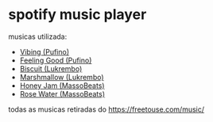 # spotify music player

musicas utilizada:

- [Vibing (Pufino)](https://freetouse.com/music/pufino/vibing)
- [Feeling Good (Pufino)](https://freetouse.com/music/pufino/feeling-good)
- [Biscuit (Lukrembo)](https://freetouse.com/music/lukrembo/biscuit)
- [Marshmallow (Lukrembo)](https://freetouse.com/music/lukrembo/marshmallow)
- [Honey Jam (MassoBeats)](https://freetouse.com/music/massobeats/honey-jam)
- [Rose Water (MassoBeats)](https://freetouse.com/music/massobeats/rose-water)

todas as musicas retiradas do https://freetouse.com/music/
